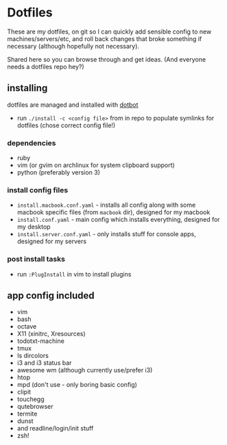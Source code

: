 

# Dotfiles

These are my dotfiles, on git so I can quickly add sensible config to new machines/servers/etc, and roll back changes that broke something if necessary (although hopefully not necessary).

Shared here so you can browse through and get ideas. (And everyone needs a dotfiles repo hey?)


## installing

dotfiles are managed and installed with [dotbot](https://github.com/anishathalye/dotbot)

- run `./install -c <config file>` from in repo to populate symlinks for dotfiles (chose correct config file!)


### dependencies

- ruby
- vim (or gvim on archlinux for system clipboard support)
- python (preferably version 3)


### install config files

- `install.macbook.conf.yaml` - installs all config along with some macbook specific files (from `macbook` dir), designed for my macbook
- `install.conf.yaml` - main config which installs everything, designed for my desktop
- `install.server.conf.yaml` - only installs stuff for console apps, designed for my servers


### post install tasks

- run `:PlugInstall` in vim to install plugins


## app config included

- vim
- bash
- octave
- X11 (xinitrc, Xresources)
- todotxt-machine
- tmux
- ls dircolors
- i3 and i3 status bar
- awesome wm (although currently use/prefer i3)
- htop
- mpd (don't use - only boring basic config)
- clipit
- touchegg
- qutebrowser
- termite
- dunst
- and readline/login/init stuff
- zsh!


